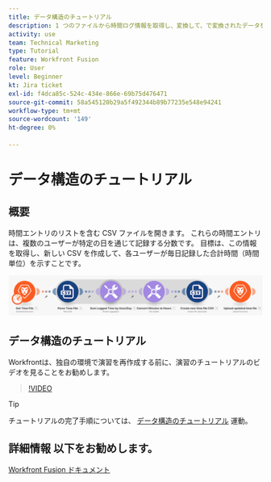```yaml
---
title: データ構造のチュートリアル
description: 1 つのファイルから時間ログ情報を取得し、変換して、で変換されたデータを使用して新しいファイルを作成する方法を説明します。 [!DNL Adobe Workfront Fusion].
activity: use
team: Technical Marketing
type: Tutorial
feature: Workfront Fusion
role: User
level: Beginner
kt: Jira ticket
exl-id: f4dca85c-524c-434e-866e-69b75d476471
source-git-commit: 58a545120b29a5f492344b89b77235e548e94241
workflow-type: tm+mt
source-wordcount: '149'
ht-degree: 0%

---
```


# データ構造のチュートリアル

## 概要

時間エントリのリストを含む CSV ファイルを開きます。 これらの時間エントリは、複数のユーザーが特定の日を通じて記録する分数です。 目標は、この情報を取得し、新しい CSV を作成して、各ユーザーが毎日記録した合計時間（時間単位）を示すことです。

![Fusion シナリオのイメージ](assets/data-structures-and-data-stores-1.png)

## データ構造のチュートリアル

Workfrontは、独自の環境で演習を再作成する前に、演習のチュートリアルのビデオを見ることをお勧めします。

>[!VIDEO](https://video.tv.adobe.com/v/335294/?quality=12)

>[!TIP]
>
>チュートリアルの完了手順については、 [データ構造のチュートリアル](https://experienceleague.adobe.com/docs/workfront-learn/tutorials-workfront/fusion/exercises/data-structures.html?lang=en) 運動。


## 詳細情報 以下をお勧めします。

[Workfront Fusion ドキュメント](https://experienceleague.adobe.com/docs/workfront/using/adobe-workfront-fusion/workfront-fusion-2.html?lang=en)
